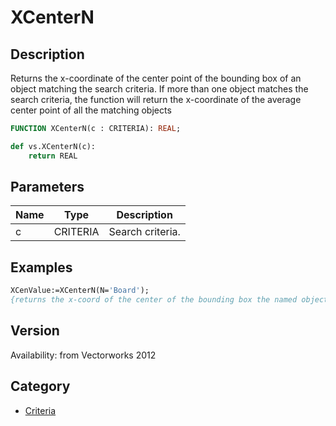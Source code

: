 # XCenterN

## Description
Returns the x-coordinate of the center point of the bounding box of an object matching the search criteria. If more than one object matches the search criteria, the function will return the x-coordinate of the average center point of all the matching objects

```pascal
FUNCTION XCenterN(c : CRITERIA): REAL;
```

```python
def vs.XCenterN(c):
    return REAL
```

## Parameters
|Name|Type|Description|
|---|---|---|
|c|CRITERIA|Search criteria.|

## Examples
```pascal
XCenValue:=XCenterN(N='Board');
{returns the x-coord of the center of the bounding box the named object 'Board'
```

## Version
Availability: from Vectorworks 2012

## Category
* [Criteria](../Categories/Criteria.md)

